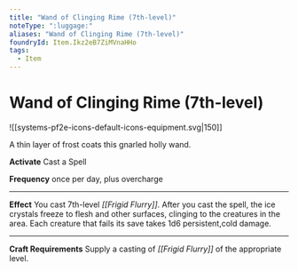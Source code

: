 ```yaml
---
title: "Wand of Clinging Rime (7th-level)"
noteType: ":luggage:"
aliases: "Wand of Clinging Rime (7th-level)"
foundryId: Item.Ikz2eB7ZiMVnaHHo
tags:
  - Item
---
```


# Wand of Clinging Rime (7th-level)
![[systems-pf2e-icons-default-icons-equipment.svg|150]]

A thin layer of frost coats this gnarled holly wand.

**Activate** Cast a Spell

**Frequency** once per day, plus overcharge

* * *

**Effect** You cast 7th-level _[[Frigid Flurry]]_. After you cast the spell, the ice crystals freeze to flesh and other surfaces, clinging to the creatures in the area. Each creature that fails its save takes 1d6 persistent,cold damage.

* * *

**Craft Requirements** Supply a casting of _[[Frigid Flurry]]_ of the appropriate level.
